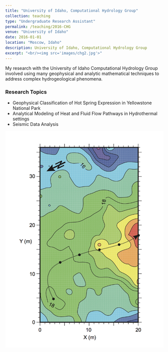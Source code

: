 ```yaml
---
title: "University of Idaho, Computational Hydrology Group"
collection: teaching
type: "Undergraduate Research Assistant"
permalink: /teaching/2016-CHG
venue: "University of Idaho"
date: 2016-01-01
location: "Moscow, Idaho"
description: University of Idaho, Computational Hydrology Group
excerpt: "<br/><img src='images/chg2.jpg'>"
---
```

My research with the University of Idaho Computational Hydrology Group involved
using many geophysical and analytic mathematical techniques to address complex
hydrogeological phenomena.

### Research Topics
- Geophysical Classification of Hot Spring Expression in Yellowstone National Park
- Analytical Modeling of Heat and Fluid Flow Pathways in Hydrothermal settings
- Seismic Data Analysis

![](images/chg.png)
